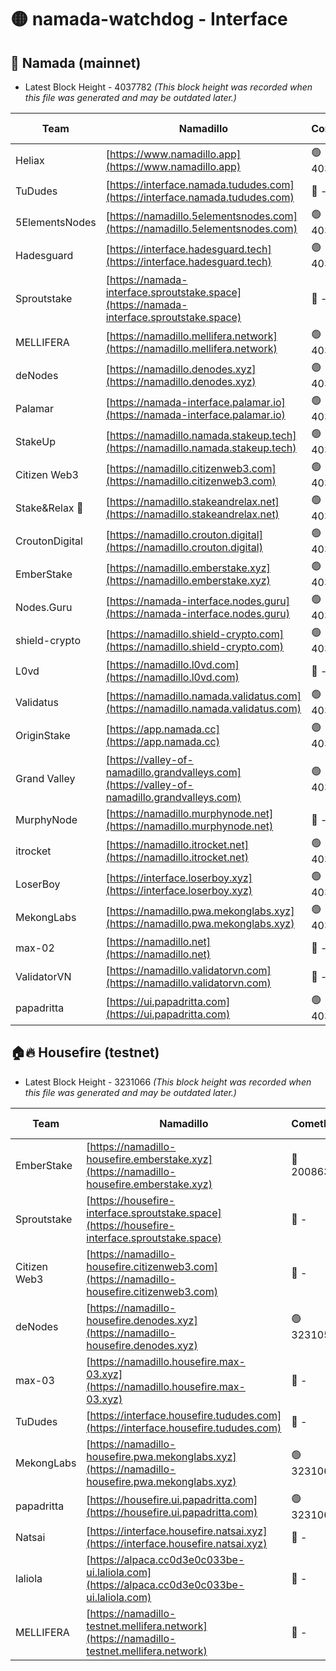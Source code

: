 # 🟡 namada-watchdog - Interface

## 🚀 Namada (mainnet)
- Latest Block Height - 4037782 *(This block height was recorded when this file was generated and may be outdated later.)*

| Team | Namadillo | CometBFT | Indexer | MASP Indexer |
|-|-|-|-|-|
| Heliax | [https://www.namadillo.app](https://www.namadillo.app) | 🟢 4037726 | 🟢 4037726 | 🟡 4037625 |
| TuDudes | [https://interface.namada.tududes.com](https://interface.namada.tududes.com) | 🔴 - | 🔴 - | 🔴 - |
| 5ElementsNodes | [https://namadillo.5elementsnodes.com](https://namadillo.5elementsnodes.com) | 🟢 4037732 | 🟢 4037732 | 🟢 4037730 |
| Hadesguard | [https://interface.hadesguard.tech](https://interface.hadesguard.tech) | 🟢 4037733 | 🔴 - | 🔴 - |
| Sproutstake | [https://namada-interface.sproutstake.space](https://namada-interface.sproutstake.space) | 🔴 - | 🔴 3738134 | 🔴 - |
| MELLIFERA | [https://namadillo.mellifera.network](https://namadillo.mellifera.network) | 🟢 4037749 | 🟢 4037748 | 🔴 3765769 |
| deNodes | [https://namadillo.denodes.xyz](https://namadillo.denodes.xyz) | 🟢 4037749 | 🟢 4037749 | 🟢 4037730 |
| Palamar | [https://namada-interface.palamar.io](https://namada-interface.palamar.io) | 🟢 4037750 | 🟢 4037750 | 🟢 4037730 |
| StakeUp | [https://namadillo.namada.stakeup.tech](https://namadillo.namada.stakeup.tech) | 🟢 4037751 | 🟢 4037751 | 🟢 4037730 |
| Citizen Web3 | [https://namadillo.citizenweb3.com](https://namadillo.citizenweb3.com) | 🟢 4037752 | 🔴 4007897 | 🔴 4007895 |
| Stake&Relax 🦥 | [https://namadillo.stakeandrelax.net](https://namadillo.stakeandrelax.net) | 🟢 4037752 | 🟢 4037752 | 🔴 3765769 |
| CroutonDigital | [https://namadillo.crouton.digital](https://namadillo.crouton.digital) | 🟢 4037753 | 🟢 4037753 | 🟢 4037730 |
| EmberStake | [https://namadillo.emberstake.xyz](https://namadillo.emberstake.xyz) | 🟢 4037753 | 🟢 4037753 | 🟢 4037730 |
| Nodes.Guru | [https://namada-interface.nodes.guru](https://namada-interface.nodes.guru) | 🟢 4037754 | 🟢 4037754 | 🟢 4037730 |
| shield-crypto | [https://namadillo.shield-crypto.com](https://namadillo.shield-crypto.com) | 🟢 4037755 | 🟢 4037755 | 🟢 4037730 |
| L0vd | [https://namadillo.l0vd.com](https://namadillo.l0vd.com) | 🔴 - | 🔴 - | 🔴 - |
| Validatus | [https://namadillo.namada.validatus.com](https://namadillo.namada.validatus.com) | 🟢 4037758 | 🟢 4037758 | 🔴 3819812 |
| OriginStake | [https://app.namada.cc](https://app.namada.cc) | 🟢 4037759 | 🔴 - | 🔴 - |
| Grand Valley | [https://valley-of-namadillo.grandvalleys.com](https://valley-of-namadillo.grandvalleys.com) | 🟢 4037771 | 🟢 4037771 | 🟢 4037730 |
| MurphyNode | [https://namadillo.murphynode.net](https://namadillo.murphynode.net) | 🔴 - | 🔴 - | 🔴 - |
| itrocket | [https://namadillo.itrocket.net](https://namadillo.itrocket.net) | 🟢 4037774 | 🟢 4037773 | 🟢 4037730 |
| LoserBoy | [https://interface.loserboy.xyz](https://interface.loserboy.xyz) | 🟢 4037775 | 🟢 4037774 | 🟢 4037730 |
| MekongLabs | [https://namadillo.pwa.mekonglabs.xyz](https://namadillo.pwa.mekonglabs.xyz) | 🟢 4037775 | 🟢 4037775 | 🟢 4037730 |
| max-02 | [https://namadillo.net](https://namadillo.net) | 🔴 - | 🔴 - | 🔴 - |
| ValidatorVN | [https://namadillo.validatorvn.com](https://namadillo.validatorvn.com) | 🔴 - | 🔴 - | 🔴 - |
| papadritta | [https://ui.papadritta.com](https://ui.papadritta.com) | 🟢 4037782 | 🟢 4037782 | 🟢 4037782 |

## 🏠🔥 Housefire (testnet)
- Latest Block Height - 3231066 *(This block height was recorded when this file was generated and may be outdated later.)*

| Team | Namadillo | CometBFT | Indexer | MASP Indexer |
|-|-|-|-|-|
| EmberStake | [https://namadillo-housefire.emberstake.xyz](https://namadillo-housefire.emberstake.xyz) | 🔴 2008636 | 🔴 - | 🔴 - |
| Sproutstake | [https://housefire-interface.sproutstake.space](https://housefire-interface.sproutstake.space) | 🔴 - | 🔴 - | 🔴 - |
| Citizen Web3 | [https://namadillo-housefire.citizenweb3.com](https://namadillo-housefire.citizenweb3.com) | 🔴 - | 🔴 - | 🔴 - |
| deNodes | [https://namadillo-housefire.denodes.xyz](https://namadillo-housefire.denodes.xyz) | 🟢 3231055 | 🟢 3231055 | 🔴 3225900 |
| max-03 | [https://namadillo.housefire.max-03.xyz](https://namadillo.housefire.max-03.xyz) | 🔴 - | 🔴 - | 🔴 - |
| TuDudes | [https://interface.housefire.tududes.com](https://interface.housefire.tududes.com) | 🔴 - | 🔴 - | 🔴 - |
| MekongLabs | [https://namadillo-housefire.pwa.mekonglabs.xyz](https://namadillo-housefire.pwa.mekonglabs.xyz) | 🟢 3231066 | 🟢 3231066 | 🔴 3225900 |
| papadritta | [https://housefire.ui.papadritta.com](https://housefire.ui.papadritta.com) | 🟢 3231066 | 🟢 3231066 | 🟢 3231066 |
| Natsai | [https://interface.housefire.natsai.xyz](https://interface.housefire.natsai.xyz) | 🔴 - | 🔴 - | 🔴 - |
| laliola | [https://alpaca.cc0d3e0c033be-ui.laliola.com](https://alpaca.cc0d3e0c033be-ui.laliola.com) | 🔴 - | 🔴 - | 🔴 - |
| MELLIFERA | [https://namadillo-testnet.mellifera.network](https://namadillo-testnet.mellifera.network) | 🔴 - | 🔴 2778001 | 🔴 2607259 |

